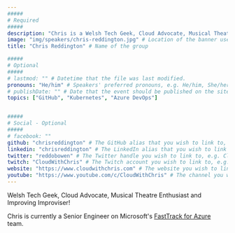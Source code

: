 ```yaml
---
#####
# Required
#####
description: "Chris is a Welsh Tech Geek, Cloud Advocate, Musical Theatre Enthusiast and Improving Improviser! He is  currently a Senior Engineer on Microsoft's FastTrack for Azure team." # This is a short summary of the page, which is used for SEO (Search Engine Optimisation purposes) It does not appear to the users, but is used as part of the site's metadata, which is used by search engines. Therefore, it's strongly recommended to set this to something meaningful, as it will have a positive impact on discoverability of your content in public searches.
image: "img/speakers/chris-reddington.jpg" # Location of the banner used for the group page, and in the group list
title: "Chris Reddington" # Name of the group

#####
# Optional
#####
# lastmod: "" # Datetime that the file was last modified.
pronouns: "He/him" # Speakers' preferred pronouns, e.g. He/him, She/her, They/them
# publishDate: "" # Date that the event should be published on the site (Any builds that you run after this date will display the site). Useful if you want to time this with some kind of social media push/press release.
topics: ["GitHub", "Kubernetes", "Azure DevOps"]


#####
# Social - Optional
#####
# facebook: ""
github: "chrisreddington" # The GitHub alias that you wish to link to, e.g. chrisreddington
linkedin: "chrisreddington" # The LinkedIn alias that you wish to link to, e.g. chrisreddington
twitter: "reddobowen" # The Twitter handle you wish to link to, e.g. CloudWithChris
twitch: "CloudWithChris" # The Twitch account you wish to link to, e.g. CloudWithChris
website: "https://www.cloudwithchris.com" # The website you wish to link to, e.g. www.cloudwithchris.com
youtube: "https://www.youtube.com/c/CloudWithChris" # The channel you wish to link to, e.g. https://www.youtube.com/c/CloudWithChris
---
```

Welsh Tech Geek, Cloud Advocate, Musical Theatre Enthusiast and Improving Improviser!

Chris is currently a Senior Engineer on Microsoft's [FastTrack for Azure](https://azure.microsoft.com/en-gb/programs/azure-fasttrack/) team.
